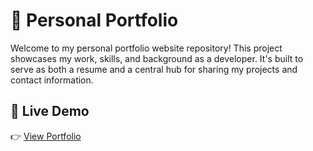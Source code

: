 # 🌟 Personal Portfolio

Welcome to my personal portfolio website repository! This project showcases my work, skills, and background as a developer. It's built to serve as both a resume and a central hub for sharing my projects and contact information.

## 🚀 Live Demo

👉 [View Portfolio](https://syed-hannan-ali.github.io/)


